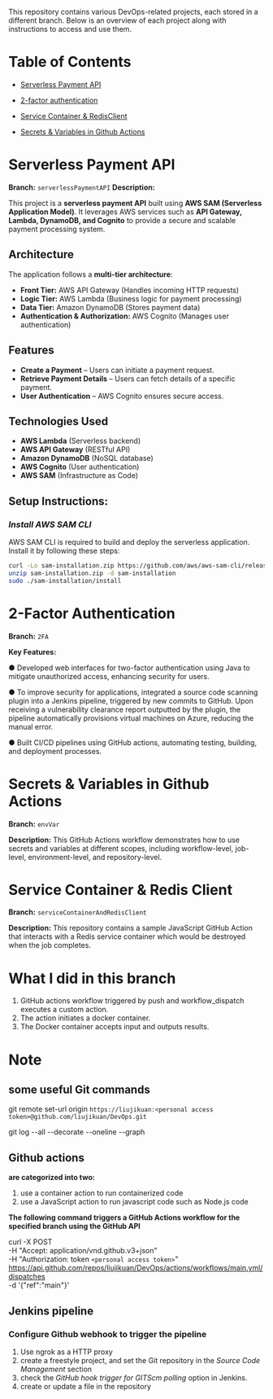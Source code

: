 This repository contains various DevOps-related projects, each stored in a different branch. Below is an overview of each project along with instructions to access and use them.

# Table of Contents
- [Serverless Payment API](https://github.com/liujikuan/DevOps/tree/serverlessPaymentAPI)

- [2-factor authentication](https://github.com/liujikuan/DevOps/tree/2FA)

- [Service Container & RedisClient](https://github.com/liujikuan/DevOps/tree/serviceContainerAndRedisClient)

- [Secrets & Variables in Github Actions](https://github.com/liujikuan/DevOps/tree/envVar) 
  

# Serverless Payment API

**Branch:** `serverlessPaymentAPI`
**Description:**

This project is a **serverless payment API** built using **AWS SAM (Serverless Application Model)**. It leverages AWS services such as **API Gateway, Lambda, DynamoDB, and Cognito** to provide a secure and scalable payment processing system.

## Architecture

The application follows a **multi-tier architecture**:

- **Front Tier:** AWS API Gateway (Handles incoming HTTP requests)
- **Logic Tier:** AWS Lambda (Business logic for payment processing)
- **Data Tier:** Amazon DynamoDB (Stores payment data)
- **Authentication & Authorization:** AWS Cognito (Manages user authentication)

## Features

- **Create a Payment** – Users can initiate a payment request.
- **Retrieve Payment Details** – Users can fetch details of a specific payment.
- **User Authentication** – AWS Cognito ensures secure access.

## Technologies Used

- **AWS Lambda** (Serverless backend)
- **AWS API Gateway** (RESTful API)
- **Amazon DynamoDB** (NoSQL database)
- **AWS Cognito** (User authentication)
- **AWS SAM** (Infrastructure as Code)

## Setup Instructions:

### *Install AWS SAM CLI*

AWS SAM CLI is required to build and deploy the serverless application. Install it by following these steps:

```bash
curl -Lo sam-installation.zip https://github.com/aws/aws-sam-cli/releases/latest/download/aws-sam-cli-linux-x86_64.zip
unzip sam-installation.zip -d sam-installation
sudo ./sam-installation/install
```





# 2-Factor Authentication

**Branch:** `2FA`

**Key Features:**

● Developed web interfaces for two-factor authentication using Java to mitigate unauthorized access, enhancing security for users.

● To improve security for applications, integrated a source code scanning plugin into a Jenkins pipeline, triggered by new commits to GitHub. Upon receiving a vulnerability clearance report outputted by the plugin, the pipeline automatically provisions virtual machines on Azure, reducing the manual error.

● Built CI/CD pipelines using GitHub actions, automating testing, building, and deployment processes.


# Secrets & Variables in Github Actions

**Branch:** `envVar` 

**Description:**
This GitHub Actions workflow demonstrates how to use secrets and variables at different scopes, including workflow-level, job-level, environment-level, and repository-level.



# Service Container & Redis Client

**Branch:** `serviceContainerAndRedisClient`

**Description:**
This repository contains a sample JavaScript GitHub Action that interacts with a Redis service container which would be destroyed when the job completes.



# What I did in this branch
1. GitHub actions workflow triggered by push and workflow_dispatch executes a custom action.
2. The action initiates a docker container.
3. The Docker container accepts input and outputs results.


# Note

## some useful Git commands

git remote set-url origin `https://liujikuan:<personal access token>@github.com/liujikuan/DevOps.git`

git log --all --decorate --oneline --graph

## Github actions 

**are categorized into two:**
1. use a container action to run containerized code
2. use a JavaScript action to run javascript code such as Node.js code



**The following command triggers a GitHub Actions workflow for the specified branch using the GitHub API**

curl -X POST \
  -H "Accept: application/vnd.github.v3+json" \
  -H "Authorization: token `<personal access token>`" \
  https://api.github.com/repos/liujikuan/DevOps/actions/workflows/main.yml/dispatches \
  -d '{"ref":"main"}'



## Jenkins pipeline

### Configure Github webhook to trigger the pipeline

1. Use ngrok as a HTTP proxy
2. create a freestyle project, and set the Git repository in the *Source Code Management* section
3. check the *GitHub hook trigger for GITScm polling* option in Jenkins.
4. create or update a file in the repository

